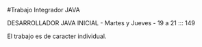 #Trabajo Integrador JAVA


DESARROLLADOR JAVA INICIAL - Martes y Jueves - 19 a 21 ::: 149

El trabajo es de caracter individual.


